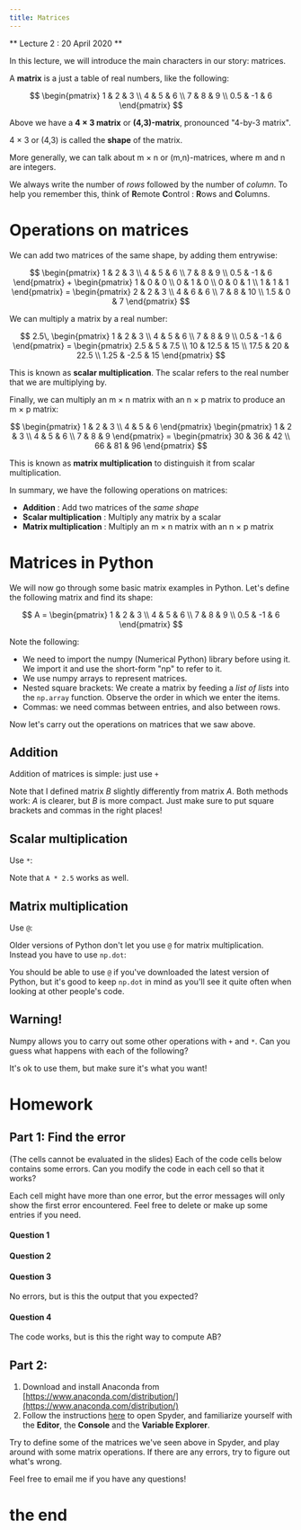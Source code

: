 ```yaml
---
title: Matrices
---
```


** Lecture 2 : 20 April 2020 **

In this lecture, we will introduce the main characters in our story: matrices.

A **matrix** is a just a table of real numbers, like the following:

$$
    \begin{pmatrix}
        1 & 2 & 3 \\ 4 & 5 & 6 \\ 7 & 8 & 9 \\ 0.5 & -1 & 6
    \end{pmatrix}
$$

Above we have a **4 × 3 matrix** or **(4,3)-matrix**, pronounced "4-by-3 matrix".

4 × 3 or (4,3) is called the **shape** of the matrix.

More generally, we can talk about m × n or (m,n)-matrices, where m and n are integers.

We always write the number of *rows* followed by the number of *column*. To help you remember this, think of **R**emote **C**ontrol : **R**ows and **C**olumns.



# Operations on matrices

We can add two matrices of the same shape, by adding them entrywise:

$$
    \begin{pmatrix}
        1 & 2 & 3 \\ 4 & 5 & 6 \\ 7 & 8 & 9 \\ 0.5 & -1 & 6
    \end{pmatrix}
    + 
    \begin{pmatrix}
        1 & 0 & 0 \\ 0 & 1 & 0 \\ 0 & 0 & 1 \\ 1 & 1 & 1
    \end{pmatrix}    
    =
    \begin{pmatrix}
        2 & 2 & 3 \\ 4 & 6 & 6 \\ 7 & 8 & 10 \\ 1.5 & 0 & 7
    \end{pmatrix}       
$$

We can multiply a matrix by a real number:

$$
    2.5\,
    \begin{pmatrix}
        1 & 2 & 3 \\ 4 & 5 & 6 \\ 7 & 8 & 9 \\ 0.5 & -1 & 6
    \end{pmatrix}
    =
    \begin{pmatrix}
        2.5 & 5 & 7.5 \\ 10 & 12.5 & 15 \\ 17.5 & 20 & 22.5 \\ 1.25 & -2.5 & 15
    \end{pmatrix}       
$$

This is known as **scalar multiplication**. The scalar refers to the real number that we are multiplying by.

Finally, we can multiply an m × n matrix with an n × p matrix to produce an m × p matrix: 

$$
    \begin{pmatrix}
        1 & 2 & 3
        \\
        4 & 5 & 6
    \end{pmatrix}
    \begin{pmatrix}
        1 & 2 & 3
        \\
        4 & 5 & 6
        \\
        7 & 8 & 9
    \end{pmatrix}
    = 
    \begin{pmatrix}
       30 & 36 & 42
       \\
       66 & 81 & 96
    \end{pmatrix}
$$

This is known as **matrix multiplication** to distinguish it from scalar multiplication.

In summary, we have the following operations on matrices:
- **Addition** : Add two matrices of the *same shape*
- **Scalar multiplication** : Multiply any matrix by a scalar
- **Matrix multiplication** : Multiply an m × n matrix with an n × p matrix

# Matrices in Python

We will now go through some basic matrix examples in Python. Let's define the following matrix and find its shape:

$$
    A = 
    \begin{pmatrix}
        1 & 2 & 3 \\ 4 & 5 & 6 \\ 7 & 8 & 9 \\ 0.5 & -1 & 6
    \end{pmatrix}
$$

<div class="python">
  <script type="text/x-sage">
import numpy as np

A = np.array([[  1,   2,   3],
              [  4,   5,   6],
              [  7,   8,   9],
              [0.5,  -1,   6]])

A.shape
  </script>
</div>

Note the following:
- We need to import the numpy (Numerical Python) library before using it. We import it and use the short-form "np" to refer to it.
- We use numpy arrays to represent matrices.
- Nested square brackets: We create a matrix by feeding a *list of lists* into the ```np.array``` function. Observe the order in which we enter the items.
- Commas: we need commas between entries, and also between rows.

Now let's carry out the operations on matrices that we saw above.

## Addition

Addition of matrices is simple: just use ```+```


<div class="python">
  <script type="text/x-sage">
import numpy as np

A = np.array([[  1,   2,   3],
              [  4,   5,   6],
              [  7,   8,   9],
              [0.5,  -1,   6]])

B = np.array([[1,0,0], [0,1,0], [0,0,1], [1,1,1]])

A + B
  </script>
</div>


Note that I defined matrix $B$ slightly differently from matrix $A$. Both methods work: $A$ is clearer, but $B$ is more compact. Just make sure to put square brackets and commas in the right places!

## Scalar multiplication

Use ```*```:

<div class="python">
  <script type="text/x-sage">
import numpy as np

A = np.array([[  1,   2,   3],
              [  4,   5,   6],
              [  7,   8,   9],
              [0.5,  -1,   6]])

2.5 * A
  </script>
</div>


Note that ```A * 2.5``` works as well.

## Matrix multiplication

Use ```@```:

<div class="python">
  <script type="text/x-sage">
import numpy as np

A = np.array([[1,2,3], [4,5,6]])

B = np.array([[1,2,3],[4,5,6],[7,8,9]])

A @ B
  </script>
</div>


Older versions of Python don't let you use ```@``` for matrix multiplication. Instead you have to use ```np.dot```:

<div class="python">
  <script type="text/x-sage">
import numpy as np

A = np.array([[1,2,3], [4,5,6]])

B = np.array([[1,2,3],[4,5,6],[7,8,9]])

np.dot(A,B)
  </script>
</div>

You should be able to use ```@``` if you've downloaded the latest version of Python, but it's good to keep ```np.dot``` in mind as you'll see it quite often when looking at other people's code.

## Warning!

Numpy allows you to carry out some other operations with ```+``` and ```*```. Can you guess what happens with each of the following?

<div class="python">
  <script type="text/x-sage">
import numpy as np

A = np.array([[1,2,3], [4,5,6]])

A + 1
  </script>
</div>


<div class="python">
  <script type="text/x-sage">
import numpy as np

A = np.array([[1,2,3], [4,5,6]])
B = np.array([[1,0,2], [-2,1,0]])

A * B
  </script>
</div>

It's ok to use them, but make sure it's what you want!

# Homework


## Part 1: Find the error
(The cells cannot be evaluated in the slides)
Each of the code cells below contains some errors. Can you modify the code in each cell so that it works? 

Each cell might have more than one error, but the error messages will only show the first error encountered. Feel free to delete  or make up some entries if you need.

#### Question 1
<div class="python">
  <script type="text/x-sage">
A = np.array([[1,2,3], [4,5,6]])

A
  </script>
</div>

#### Question 2
<div class="python">
  <script type="text/x-sage">
import numpy as np

A = np.array([1,2,3], [4,5,6])

A
  </script>
</div>

#### Question 3
No errors, but is this the output that you expected?
<div class="python">
  <script type="text/x-sage">
import numpy as np

A = np.array([[1,1,1], [1,1]])

A.shape
  </script>
</div>

#### Question 4

The code works, but is this the right way to compute AB?

<div class="python">
  <script type="text/x-sage">
import numpy as np

A = np.array([[1,2], [3,4]])
B = np.array([[1,0],[0,1]])

A * B
  </script>
</div>


## Part 2: 

1. Download and install Anaconda from [https://www.anaconda.com/distribution/](https://www.anaconda.com/distribution/)
1. Follow the instructions [here](https://www.edureka.co/blog/spyder-ide/) to open Spyder, and familiarize yourself with the **Editor**, the **Console** and the **Variable Explorer**.

Try to define some of the matrices we've seen above in Spyder, and play around with some matrix operations. If there are any errors, try to figure out what's wrong. 

Feel free to email me if you have any questions!

# the end
